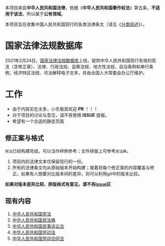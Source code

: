 本项目来自**中华人民共和国法律**，依据《**中华人民共和国著作权法**》第五条，**不适用于该法**，所以属于**公有领域**。

本项目旨在收集中国人民共和国现行的各类法律条文（请见《[分类综述](./中华人民共和国法律分类综述.md)》）。

# 国家法律法规数据库

2021年2月24日，[国家法律法规数据库](https://flk.npc.gov.cn/)上线，提供中华人民共和国现行有效的宪法（含修正案）、法律、行政法规、监察法规、地方性法规、自治条例和单行条例、经济特区法规、司法解释电子文本，并由全国人大常委会办公厅维护。

# 工作
- 由于内容实在太多，小生极其欢迎 **PR** ！！！
- 对于项目的讨论与意见，请不吝使用 **ISSUE** 提报。
- 希望有一个合适的静态页面

## 修正案与格式

`宪法`已经构建完成，可以当作样例参考；文件排版上可参考`民法典`。

1. 项目内的法律文本仅保留现行的一份。
2. 所有的法律条文均从原始版本开始构建；接着将每个修正案的内容覆盖与修正。如果有人想要对比版本间的差异，则可以利用git中的版本比较。

**如果对版本差异比较、排版格式有意见，请不吝[issue](https://github.com/DannyVim/Chinese_Laws/issues)区**

## 现有内容

1. [中华人民共和国宪法](./宪法/八二宪法（现行）.md)
2. [中华人民共和国民法典](./基本法律/中华人民共和国民法典.md)
3. [中华人民共和国民事诉讼法](./基本法律/民事诉讼法2021.md)
4. [中华人民共和国劳动法](./基本法律/中华人民共和国劳动法.md)
5. [中华人民共和国劳动合同法](./基本法律/中华人民共和国劳动合同法.md)

